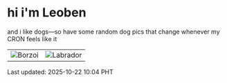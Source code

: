 # hi i'm Leoben

and i like dogs—so have some random dog pics that change whenever my CRON feels like it

|  |  |
|--------|----------|
| ![Borzoi](https://random-dog-vercel.vercel.app/api/random-borzoi?v=1761098649) | ![Labrador](https://random-dog-vercel.vercel.app/api/random-labrador?v=1761098649) |

Last updated: 2025-10-22 10:04 PHT
